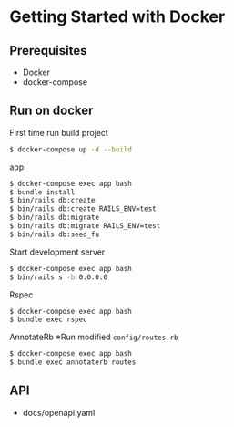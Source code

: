 # Getting Started with Docker

## Prerequisites

* Docker
* docker-compose

## Run on docker

First time run build project

```bash
$ docker-compose up -d --build
```

app

```bash
$ docker-compose exec app bash
$ bundle install
$ bin/rails db:create
$ bin/rails db:create RAILS_ENV=test
$ bin/rails db:migrate
$ bin/rails db:migrate RAILS_ENV=test
$ bin/rails db:seed_fu
```

Start development server

```bash
$ docker-compose exec app bash
$ bin/rails s -b 0.0.0.0
```

Rspec

```bash
$ docker-compose exec app bash
$ bundle exec rspec
```

AnnotateRb ※Run modified `config/routes.rb`

```bash
$ docker-compose exec app bash
$ bundle exec annotaterb routes
```

## API

* docs/openapi.yaml

